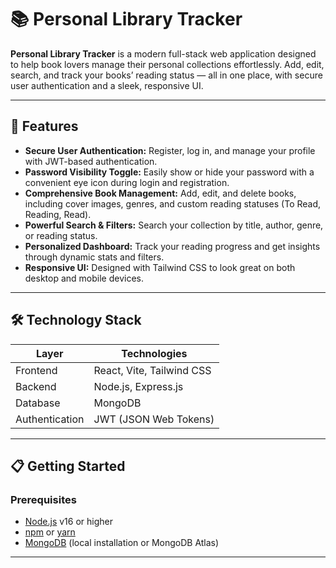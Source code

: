 # 📚 Personal Library Tracker

**Personal Library Tracker** is a modern full-stack web application designed to help book lovers manage their personal collections effortlessly. Add, edit, search, and track your books’ reading status — all in one place, with secure user authentication and a sleek, responsive UI.

---

## 🚀 Features

- **Secure User Authentication:** Register, log in, and manage your profile with JWT-based authentication.  
- **Password Visibility Toggle:** Easily show or hide your password with a convenient eye icon during login and registration.  
- **Comprehensive Book Management:** Add, edit, and delete books, including cover images, genres, and custom reading statuses (To Read, Reading, Read).  
- **Powerful Search & Filters:** Search your collection by title, author, genre, or reading status.  
- **Personalized Dashboard:** Track your reading progress and get insights through dynamic stats and filters.  
- **Responsive UI:** Designed with Tailwind CSS to look great on both desktop and mobile devices.  

---

## 🛠 Technology Stack

| Layer       | Technologies                    |
|-------------|--------------------------------|
| Frontend    | React, Vite, Tailwind CSS      |
| Backend     | Node.js, Express.js            |
| Database    | MongoDB                        |
| Authentication | JWT (JSON Web Tokens)       |

---

## 📋 Getting Started

### Prerequisites

- [Node.js](https://nodejs.org/en/) v16 or higher  
- [npm](https://www.npmjs.com/) or [yarn](https://yarnpkg.com/)  
- [MongoDB](https://www.mongodb.com/) (local installation or MongoDB Atlas)

---



